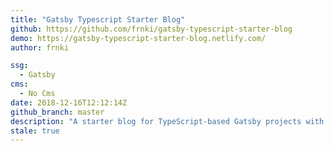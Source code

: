 ```yaml
---
title: "Gatsby Typescript Starter Blog"
github: https://github.com/frnki/gatsby-typescript-starter-blog
demo: https://gatsby-typescript-starter-blog.netlify.com/
author: frnki

ssg:
  - Gatsby
cms:
  - No Cms
date: 2018-12-16T12:12:14Z
github_branch: master
description: "A starter blog for TypeScript-based Gatsby projects with minimal settings."
stale: true
---
```

